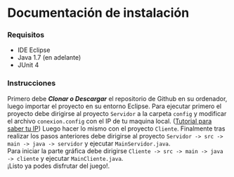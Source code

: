 # Documentación de instalación  
### Requisitos  

- IDE Eclipse 
- Java 1.7 (en adelante)
- JUnit 4
### Instrucciones  

Primero debe ***Clonar o Descargar*** el repositorio de Github en su ordenador, luego importar el proyecto en su entorno Eclipse.
Para ejecutar primero el proyecto debe dirigirse al proyecto `Servidor` a la carpeta `config` y modificar el archivo `conexion.config` con el IP de tu maquina local. ([Tutorial para saber tu IP]) 
Luego hacer lo mismo con el proyecto `Cliente`.
Finalmente tras realizar los pasos anteriores debe dirigirse al proyecto `Servidor -> src -> main -> java -> servidor` y ejecutar `MainServidor.java`.  
Para iniciar la parte gráfica debe dirigirse  `Cliente -> src -> main -> java -> cliente` y ejecutar `MainCliente.java`.  
¡Listo ya podes disfrutar del juego!.



[Tutorial para saber tu IP]: http://es.ccm.net/faq/1570-windows-como-saber-la-configuracion-ip-de-una-pc
